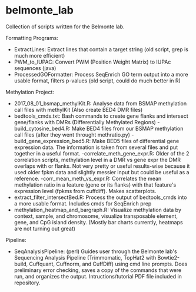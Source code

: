 # belmonte_lab

Collection of scripts written for the Belmonte lab.

Formatting Programs:
- ExtractLines: Extract lines that contain a target string (old script, grep is much more efficient)
- PWM_to_IUPAC: Convert PWM (Position Weight Matrix) to IUPAc sequences (java)
- ProcessedGOFormatter: Process SeqEnrich GO term output into a more usable format, filters p-values (old script, could do much better in R)

Methylation Project:
- 2017_08_01_bsmap_methylKit.R: Analyse data from BSMAP methylation call files with methylKit (Also create BED4 DMR files)
- bedtools_cmds.txt: Bash commands to create gene flanks and intersect gene/flanks with DMRs (Differentially Methylated Regions)
-build_cytosine_bed4.R: Make BED4 files from our BSMAP methylation call files (after they went throught methratio.py)
-build_gene_expression_bed5.R: Make BED5 files of differential gene expression data. The information is taken from several files and put together in a useful format.
-correlate_meth_gene_expr.R: Older of the 2 correlation scripts, methylation level in a DMR vs gene expr the DMR overlaps with or flanks. Not very pretty or useful results-wise because it used older fpkm data and slightly messier input but could be useful as a reference.
-corr_mean_meth_vs_expr.R: Correlates the mean methylation ratio in a feature (gene or its flanks) with that feature's expression level (fpkms from cuffdiff). Makes scatterplots.
- extract_filter_intersectBed.R: Process the output of bedtools_cmds into a more usable format. Includes cmds for SeqEnrich prep
- methylation_heatmap_and_bargraph.R: Visualize methylation data by context, sample, and chromosome, visualize transposable element, gene, and CpG island density. (Mostly bar charts currently, heatmaps are not turning out great)

Pipeline: 
- SeqAnalysisPipeline: (perl) Guides user through the Belmonte lab's Sequencing Analysis Pipeline (Trimmomatic, TopHat2 with Bowtie2-build, Cuffquant, Cuffnorm, and CuffDiff) using cmd line prompts. Does preliminary error checking, saves a copy of the commands that were run, and organizes the output. Intructions/tutorial PDF file included in repository.
